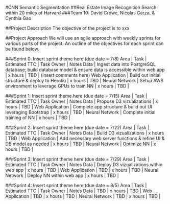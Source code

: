 #CNN Semantic Segmentation
##Real Estate Image Recognition Search within 20 miles of Harvard
###Team 10: David Crowe, Nicolas Garza, & Cynthia Gao

##Project Description
The objective of the project is to xxx

##Project Approach
We will use an agile approach with weekly sprints for various parts of the project. An outline of the objectives for each sprint can be found below.

###Sprint 0: Insert sprint theme here (due date = 7/8)
Area | Task | Estimated TTC | Task Owner | Notes
Data | Ingest data into PostgreSQL database; build database model & ensure data is accessible within web app | x hours | TBD | (insert comments here)
Web Application | Build out initial structure & deploy to Heroku | x hours | TBD |
Neural Network | Setup AWS environment to leverage GPUs to train NN | x hours | TBD |


###Sprint 1: Insert sprint theme here (due date = 7/15)
Area | Task | Estimated TTC | Task Owner | Notes
Data | Propose D3 vizualizations | x hours | TBD |
Web Application | Complete app structure & build out UI leveraging Bootstrap | x hours | TBD |
Neural Network | Complete initial training of NN | x hours | TBD |


###Sprint 2: Insert sprint theme here (due date = 7/22)
Area | Task | Estimated TTC | Task Owner | Notes
Data | Build D3 vizualizations | x hours | TBD |
Web Application | Add necessary web server functions & refine UI & DB model as needed | x hours | TBD |
Neural Network | Optimize NN | x hours | TBD |


###Sprint 3: Insert sprint theme here (due date = 7/29)
Area | Task | Estimated TTC | Task Owner | Notes
Data | Deploy D3 vizualizations within web app | x hours | TBD |
Web Application | TBD | x hours | TBD |
Neural Network | Deploy NN within web app | x hours | TBD |


###Sprint 4: Insert sprint theme here (due date = 8/5)
Area | Task | Estimated TTC | Task Owner | Notes
Data | TBD | x hours | TBD |
Web Application | TBD | x hours | TBD |
Neural Network | TBD | x hours | TBD |


